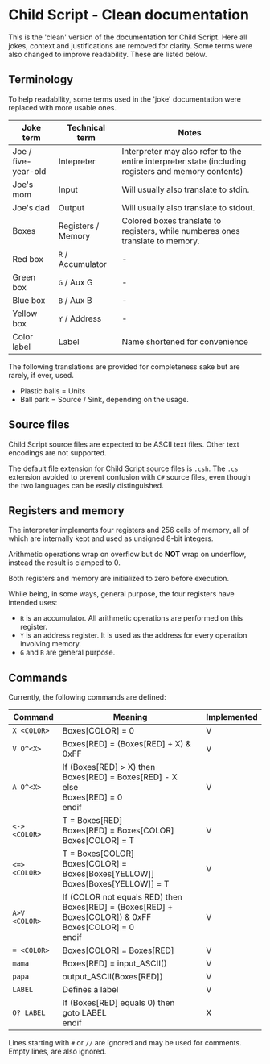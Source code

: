 # Child Script - Clean documentation

This is the 'clean' version of the documentation for Child Script. Here all jokes, context and justifications are removed for clarity. Some terms were also changed to improve readability. These are listed below.

## Terminology

To help readability, some terms used in the 'joke' documentation were replaced with more usable ones.

Joke term | Technical term | Notes
-- | -- | --
Joe / five-year-old | Intepreter | Interpreter may also refer to the entire interpreter state (including registers and memory contents)
Joe's mom | Input | Will usually also translate to stdin.
Joe's dad | Output | Will usually also translate to stdout.
Boxes | Registers / Memory | Colored boxes translate to registers, while numberes ones translate to memory.
Red box | `R` / Accumulator | -
Green box | `G` / Aux G | -
Blue box | `B` / Aux B | -
Yellow box | `Y` / Address | -
Color label | Label | Name shortened for convenience

The following translations are provided for completeness sake but are rarely, if ever, used.

- Plastic balls = Units
- Ball park = Source / Sink, depending on the usage.

## Source files

Child Script source files are expected to be ASCII text files. Other text encodings are not supported.

The default file extension for Child Script source files is `.csh`. The `.cs` extension avoided to prevent confusion with `C#` source files, even though the two languages can be easily distinguished.

## Registers and memory

The interpreter implements four registers and 256 cells of memory, all of which are internally kept and used as unsigned 8-bit integers.

Arithmetic operations wrap on overflow but do **NOT** wrap on underflow, instead the result is clamped to 0.

Both registers and memory are initialized to zero before execution.

While being, in some ways, general purpose, the four registers have intended uses:

- `R` is an accumulator. All arithmetic operations are performed on this register.
- `Y` is an address register. It is used as the address for every operation involving memory.
- `G` and `B` are general purpose.

## Commands

Currently, the following commands are defined:

Command | Meaning | Implemented
-- | -- | --
`X <COLOR>` | Boxes\[COLOR\] = 0 | V
`V O^<X>` | Boxes\[RED\] = (Boxes\[RED\] + X) & 0xFF | V
`A O^<X>` | If (Boxes\[RED\] > X) then<br>Boxes\[RED\] = Boxes\[RED\] - X<br>else<br>Boxes\[RED\] = 0<br>endif | V
`<-> <COLOR>` | T = Boxes\[RED\]<br>Boxes\[RED\] = Boxes\[COLOR\]<br>Boxes\[COLOR\] = T | V
`<=> <COLOR>` | T = Boxes\[COLOR\]<br>Boxes\[COLOR\] = Boxes\[Boxes\[YELLOW\]\]<br>Boxes\[Boxes\[YELLOW\]\] = T | V
`A>V <COLOR>` | If (COLOR not equals RED) then<br>Boxes\[RED\] = (Boxes\[RED\] + Boxes\[COLOR\]) & 0xFF<br>Boxes\[COLOR\] = 0<br>endif | V
`= <COLOR>` | Boxes\[COLOR\] = Boxes\[RED\] | V
`mama` | Boxes\[RED\] = input_ASCII() | V
`papa` | output_ASCII(Boxes\[RED\]) | V
`LABEL` | Defines a label | V
`O? LABEL` | If (Boxes\[RED\] equals 0) then<br>goto LABEL<br>endif | X

Lines starting with `#` or `//` are ignored and may be used for comments. Empty lines, are also ignored.
